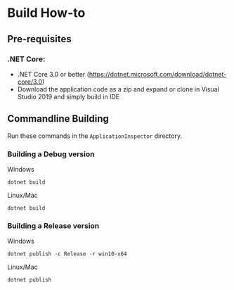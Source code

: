 # Build How-to

## Pre-requisites

### .NET Core:
- .NET Core 3.0 or better (https://dotnet.microsoft.com/download/dotnet-core/3.0)
- Download the application code as a zip and expand or clone in Visual Studio 2019 and simply build in IDE

## Commandline Building

Run these commands in the ```ApplicationInspector``` directory.

### Building a Debug version

Windows
```
dotnet build
```

Linux/Mac
```
dotnet build
```

### Building a Release version

Windows
```
dotnet publish -c Release -r win10-x64
```

Linux/Mac
```
dotnet publish
```
